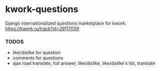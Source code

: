 # kwork-questions
Django internationalized questions marketplace for kwork: https://kwork.ru/track?id=29117039


### TODOS
* like/dislike for question
* comments for questions
* ajax load translate, full answer, like/dislike, like/dislike's list, translate
